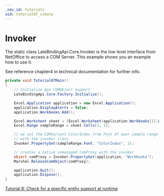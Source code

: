 ```yaml
---
_nav_id: tutorials
uid: tutorial07_csharp
---
```


# Invoker

The static class LateBindingApi.Core.Invoker is the low level interface from
NetOffice to access a COM Server. This example shows you an example how to use it.

See reference chapter4 in technical documentation for further info.

```csharp
private void Tutorial07Main()
{
    // Initialize Api COMObject Support
    LateBindingApi.Core.Factory.Initialize();

    Excel.Application application = new Excel.Application();
    application.DisplayAlerts = false;
    application.Workbooks.Add();

    Excel.Worksheet sheet = (Excel.Worksheet)application.Workbooks[1].Worksheets[1];
    Excel.Range sampleRange = sheet.Cells[1, 1];

    // we set the COMVariant ColorIndex from Font of ouer sample range
    // with the invoker class
    Invoker.PropertySet(sampleRange.Font, "ColorIndex", 1);

    // creates a native unmanaged ComProxy with the invoker
    object comProxy = Invoker.PropertyGet(application, "Workbooks");
    Marshal.ReleaseComObject(comProxy);

    application.Quit();
    application.Dispose();
}
```

[Tutorial 8: Check for a specific entity support at runtime](tutorial08_en_cs.html)

